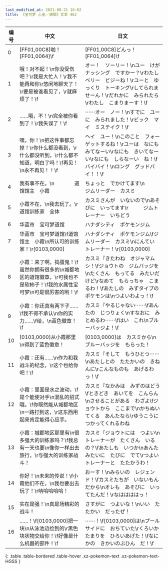 ```yaml
---
last_modified_at: 2021-08-21 16:02
title: 《宝可梦 心金／魂银》文本 462
---
```

| 编号 | 中文 | 日文 |
| ---- | ---- | ---- |
| 0 | [FF01,00C8]啪！[FF01,0064]\f | [FF01,00C8]どんっ！[FF01,0064]\f |
| 1 | 哦！对不起！\n你没受伤吧？\r我是大忙人！\r我不能再和你\r悠闲地聊天了！\r要是被谁看见了，\r就麻烦了！\f | オー！　ソーリー！\nユー　けが　ナッシング　ですかー？\rわたし　ベリー　ビジーね！\rユーと　ゆっくり　トーキング\rしてられませーん！\rだれかに　みられたら\rわたし　こまりまーす！\f |
| 2 | ……哦，不！\n完全被你看到了！\r我失误了！\f | ⋯⋯オー　ノー！\nすでに　ユーに　みられました！\rビック　マイ　ミステイク！\f |
| 3 | 嘿，你！\n把这件事都忘掉！\r你什么都没看到，\r什么都没听到，\r什么都不知道，明白了吗！\f再见！\n永不再见！！\f | ヘイ　ユー！\nこのこと　フォーゲットするね！\rユーは　なにも　みてなーい\rなにも　きいてなーい\rなにも　しらなーい　ね！\fバイバイ！\nロング　グッドバイ！！\f |
| 4 | 我有事不在。\n　　　　道馆馆主　小霞 | ちょっと　でかけてます\n　　　　ジムリーダー　カスミ |
| 5 | 小霞不在，\n我去玩了。\r　　　　道馆训练家　全体 | カスミさんが　いないので\nあそびに　いってます\r　　　ジムトレーナー　いちどう |
| 6 | 华蓝市　宝可梦道馆 | ハナダシティ　ポケモンジム |
| 7 | 华蓝市　宝可梦道馆\f道馆馆主　小霞\n所认可的训练家！\r[0103,0000] | ハナダシティ　ポケモンジム\fジムリーダー　カスミ\nにんてい　トレーナー！\r[0103,0000] |
| 8 | 小霞：来了啊，捣蛋鬼！\f虽然你拥有很多的\n城都地区的道馆徽章，\r可我也不是软柿子！\f我的水属性宝可梦\n可是很厉害的哟！\f | カスミ『きたわね　オジャマムシ！\fジョウトの　ジムバッジを\nたくさん　もってる　みたいだけど\rなめて　もらっちゃ　こまるわ！\fあたしの　みずタイプの　ポケモンは\nつよいわよっ！\f |
| 9 | 小霞：你还真有两下子……\f我不得不承认\n你的实力……\f给，\n蓝色徽章！\f | カスミ『やるじゃない⋯⋯\fあんたの　じつりょく\nすなおに　みとめるわ⋯⋯\fはい　これ\nブルーバッジよ！\f |
| 10 | [0103,0000]从小霞那里\n得到了蓝色徽章！ | [0103,0000]は　カスミから\nブルーバッジを　もらった！ |
| 11 | 小霞：还有……\n作为和我战斗的纪念，\r这个也给你吧！\f | カスミ『そして　もうひとつ⋯⋯\nあたしとの　たたかいの　きねんに\rこんなものも　あげるわっ！\f |
| 12 | 小霞：里面是水之波动，\f是个能使对手\n混乱的招式哦。\f你既然能从城都地区\n一路打到这，\r这东西用起来肯定能得心应手。 | カスミ『なかみは　みずのはどう\fときどき　あいてを　こんらん\nさせることがある　わざよ\fジョウトから　ここまで\nかちぬいてくる　あんたなら\rゆうこうに　つかってくれるわね |
| 13 | 小霞：城都地区那里有\n很多强大的训练家吗？\f我总有一天也要\n像你一样出去旅行，\r与强大的训练家战斗！ | カスミ『ジョウトには　つよい\nトレーナーが　たくさん　いるの？\fあたしも　いつか\nあんた　みたいに　たびに　でて\rつよい　トレーナーと　たたかうわ！ |
| 14 | 你好！\n未来的传说！\f小霞他们不在，\n我也要出去玩了！\r呐哈哈哈哈！ | おーす！\nみらいの　レジェンド！\fカスミたちが　いないもんだから\nオレも　あそびに　いってたんだ！\rなははははっ！ |
| 15 | 实在是强！\n真是场精彩的战斗！ | さすがに　つよいな！\nいい　たたかい　だったぜ！ |
| 16 | ……！\f[0103,0000]把一块\n从泳池边捡到的\r黑色块状物交给你！\f好像是什么机器的部件！\f | ⋯⋯！\f[0103,0000]は\nプールサイドに　おちていた\rくろいかたまりを　ひろいあげた！\fなにかの　きかいのぶひん　だ！\f |
{: .table .table-bordered .table-hover .xz-pokemon-text .xz-pokemon-text-HGSS }